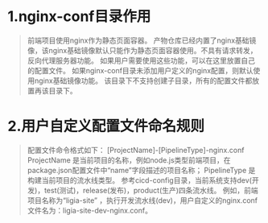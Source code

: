 # 1.nginx-conf目录作用
> 前端项目使用nginx作为静态页面容器。
> 产物仓库已经内置了nginx基础镜像，该nginx基础镜像默认只能作为静态页面容器使用。不具有请求转发，反向代理服务器功能。
> 如果用户需要使用这些功能，可以在这里放置自己的配置文件。
> 如果nginx-conf目录未添加用户定义的nginx配置，则默认使用nginx基础镜像功能。
> 该目录下不支持创建子目录，所有的配置文件都放置再该目录下。

# 2.用户自定义配置文件命名规则
> 配置文件命令格式如下：
> \[ProjectName\]-\[PipelineType\]-nginx.conf
> ProjectName 是当前项目的名称，例如node.js类型前端项目，在package.json配置文件中“name”字段描述的项目名称；
> PipelineType 是构建当前项目的流水线类型。
> 参考cicd-config目录，当前系统支持dev(开发)，test(测试)，release(发布)，product(生产)四条流水线。
> 例如，前端项目名称为“ligia-site” ，执行开发流水线(dev)，用户自定义的nginx.conf文件名为：ligia-site-dev-nginx.conf。
